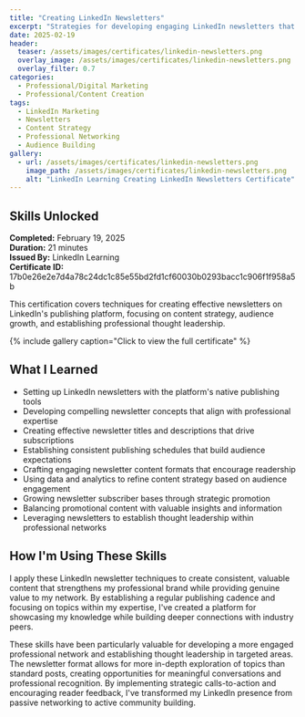```yaml
---
title: "Creating LinkedIn Newsletters"
excerpt: "Strategies for developing engaging LinkedIn newsletters that build professional authority and grow engaged audiences"
date: 2025-02-19
header:
  teaser: /assets/images/certificates/linkedin-newsletters.png
  overlay_image: /assets/images/certificates/linkedin-newsletters.png
  overlay_filter: 0.7
categories:
  - Professional/Digital Marketing
  - Professional/Content Creation
tags:
  - LinkedIn Marketing
  - Newsletters
  - Content Strategy
  - Professional Networking
  - Audience Building
gallery:
  - url: /assets/images/certificates/linkedin-newsletters.png
    image_path: /assets/images/certificates/linkedin-newsletters.png
    alt: "LinkedIn Learning Creating LinkedIn Newsletters Certificate"
---
```


## Skills Unlocked

**Completed:** February 19, 2025  
**Duration:** 21 minutes  
**Issued By:** LinkedIn Learning  
**Certificate ID:** 17b0e26e2e7d4a78c24dc1c85e55bd2fd1cf60030b0293bacc1c906f1f958a5b

This certification covers techniques for creating effective newsletters on LinkedIn's publishing platform, focusing on content strategy, audience growth, and establishing professional thought leadership.

{% include gallery caption="Click to view the full certificate" %}

## What I Learned

* Setting up LinkedIn newsletters with the platform's native publishing tools
* Developing compelling newsletter concepts that align with professional expertise
* Creating effective newsletter titles and descriptions that drive subscriptions
* Establishing consistent publishing schedules that build audience expectations
* Crafting engaging newsletter content formats that encourage readership
* Using data and analytics to refine content strategy based on audience engagement
* Growing newsletter subscriber bases through strategic promotion
* Balancing promotional content with valuable insights and information
* Leveraging newsletters to establish thought leadership within professional networks

## How I'm Using These Skills

I apply these LinkedIn newsletter techniques to create consistent, valuable content that strengthens my professional brand while providing genuine value to my network. By establishing a regular publishing cadence and focusing on topics within my expertise, I've created a platform for showcasing my knowledge while building deeper connections with industry peers.

These skills have been particularly valuable for developing a more engaged professional network and establishing thought leadership in targeted areas. The newsletter format allows for more in-depth exploration of topics than standard posts, creating opportunities for meaningful conversations and professional recognition. By implementing strategic calls-to-action and encouraging reader feedback, I've transformed my LinkedIn presence from passive networking to active community building.